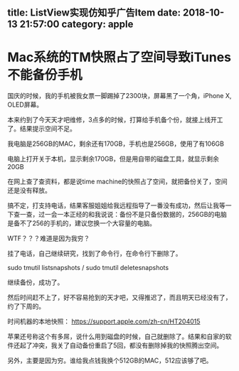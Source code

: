 title: ListView实现仿知乎广告Item
date: 2018-10-13 21:57:00
category: apple
---

# Mac系统的TM快照占了空间导致iTunes不能备份手机

国庆的时候，我的手机被我女票一脚踢掉了2300块，屏幕黑了一个角，iPhone X, OLED屏幕。

本来约到了今天天才吧维修，3点多的时候，打算给手机备个份，就接上线开工了。结果提示空间不足。

我电脑是256GB的MAC，剩余还有170GB，手机也是256GB，使用了有106GB

电脑上打开关于本机，显示剩余170GB，但是用自带的磁盘工具，就显示剩余20GB

在网上查了查资料，都是说time machine的快照占了空间，就把备份关了，空间还是没有释放。

搞不定，打支持电话，结果客服姐姐给我远程指导了一番没有成功，然后让我等一下查一查，过一会一本正经的和我说说：备份不是只备份数据的，256GB的电脑是备不了256的手机的，建议您换一个大容量的电脑。

WTF？？？难道是因为我穷？

挂了电话，自己继续研究，找到了命令行，在命令行下删除了。

sudo tmutil listsnapshots /
sudo tmutil deletesnapshots

继续备份，成功了。

然后时间赶不上了，好不容易抢到的天才吧，又得推迟了，而且明天已经没有了，约了下周的。


时间机器的本地快照：
https://support.apple.com/zh-cn/HT204015

苹果还号称这个有多屌，说什么用到磁盘的时候，自己就删除了。结果和自家的软件还起了冲突，我关了自动备份重启了5回，都没有删除掉我的快照腾出空间。

另外，主要是因为穷。谁给我点钱我换个512GB的MAC，512应该够了吧。
